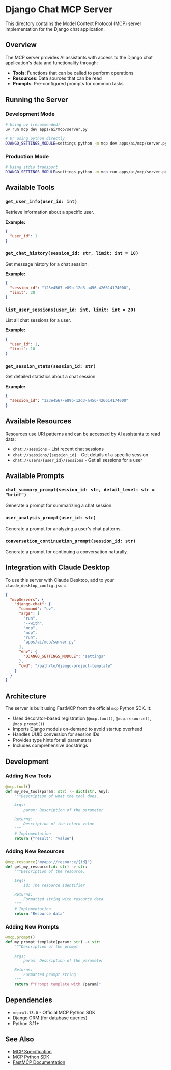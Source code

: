 # Django Chat MCP Server

This directory contains the Model Context Protocol (MCP) server implementation for the Django chat application.

## Overview

The MCP server provides AI assistants with access to the Django chat application's data and functionality through:

- **Tools**: Functions that can be called to perform operations
- **Resources**: Data sources that can be read
- **Prompts**: Pre-configured prompts for common tasks

## Running the Server

### Development Mode

```bash
# Using uv (recommended)
uv run mcp dev apps/ai/mcp/server.py

# Or using python directly
DJANGO_SETTINGS_MODULE=settings python -m mcp dev apps/ai/mcp/server.py
```

### Production Mode

```bash
# Using stdio transport
DJANGO_SETTINGS_MODULE=settings python -m mcp run apps/ai/mcp/server.py
```

## Available Tools

### `get_user_info(user_id: int)`
Retrieve information about a specific user.

**Example:**
```json
{
  "user_id": 1
}
```

### `get_chat_history(session_id: str, limit: int = 10)`
Get message history for a chat session.

**Example:**
```json
{
  "session_id": "123e4567-e89b-12d3-a456-426614174000",
  "limit": 20
}
```

### `list_user_sessions(user_id: int, limit: int = 20)`
List all chat sessions for a user.

**Example:**
```json
{
  "user_id": 1,
  "limit": 10
}
```

### `get_session_stats(session_id: str)`
Get detailed statistics about a chat session.

**Example:**
```json
{
  "session_id": "123e4567-e89b-12d3-a456-426614174000"
}
```

## Available Resources

Resources use URI patterns and can be accessed by AI assistants to read data:

- `chat://sessions` - List recent chat sessions
- `chat://sessions/{session_id}` - Get details of a specific session
- `chat://users/{user_id}/sessions` - Get all sessions for a user

## Available Prompts

### `chat_summary_prompt(session_id: str, detail_level: str = "brief")`
Generate a prompt for summarizing a chat session.

### `user_analysis_prompt(user_id: str)`
Generate a prompt for analyzing a user's chat patterns.

### `conversation_continuation_prompt(session_id: str)`
Generate a prompt for continuing a conversation naturally.

## Integration with Claude Desktop

To use this server with Claude Desktop, add to your `claude_desktop_config.json`:

```json
{
  "mcpServers": {
    "django-chat": {
      "command": "uv",
      "args": [
        "run",
        "--with",
        "mcp",
        "mcp",
        "run",
        "apps/ai/mcp/server.py"
      ],
      "env": {
        "DJANGO_SETTINGS_MODULE": "settings"
      },
      "cwd": "/path/to/django-project-template"
    }
  }
}
```

## Architecture

The server is built using FastMCP from the official `mcp` Python SDK. It:

- Uses decorator-based registration (`@mcp.tool()`, `@mcp.resource()`, `@mcp.prompt()`)
- Imports Django models on-demand to avoid startup overhead
- Handles UUID conversion for session IDs
- Provides type hints for all parameters
- Includes comprehensive docstrings

## Development

### Adding New Tools

```python
@mcp.tool()
def my_new_tool(param: str) -> dict[str, Any]:
    """Description of what the tool does.

    Args:
        param: Description of the parameter

    Returns:
        Description of the return value
    """
    # Implementation
    return {"result": "value"}
```

### Adding New Resources

```python
@mcp.resource("myapp://resource/{id}")
def get_my_resource(id: str) -> str:
    """Description of the resource.

    Args:
        id: The resource identifier

    Returns:
        Formatted string with resource data
    """
    # Implementation
    return "Resource data"
```

### Adding New Prompts

```python
@mcp.prompt()
def my_prompt_template(param: str) -> str:
    """Description of the prompt.

    Args:
        param: Description of the parameter

    Returns:
        Formatted prompt string
    """
    return f"Prompt template with {param}"
```

## Dependencies

- `mcp>=1.13.0` - Official MCP Python SDK
- Django ORM (for database queries)
- Python 3.11+

## See Also

- [MCP Specification](https://modelcontextprotocol.io/)
- [MCP Python SDK](https://github.com/modelcontextprotocol/python-sdk)
- [FastMCP Documentation](https://github.com/modelcontextprotocol/python-sdk#fastmcp)
